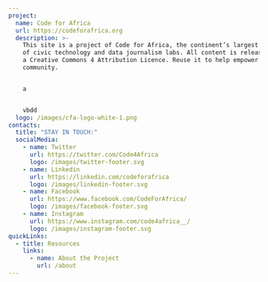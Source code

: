 ```yaml
---
project:
  name: Code for Africa
  url: https://codeforafrica.org
  description: >-
    This site is a project of Code for Africa, the continent’s largest network
    of civic technology and data journalism labs. All content is released under
    a Creative Commons 4 Attribution Licence. Reuse it to help empower your own
    community.


    a


    vbdd
  logo: /images/cfa-logo-white-1.png
contacts:
  title: "STAY IN TOUCH:"
  socialMedia:
    - name: Twitter
      url: https://twitter.com/Code4Africa
      logo: /images/twitter-footer.svg
    - name: Linkedin
      url: https://linkedin.com/codeforafrica
      logo: /images/linkedin-footer.svg
    - name: Facebook
      url: https://www.facebook.com/CodeForAfrica/
      logo: /images/facebook-footer.svg
    - name: Instagram
      url: https://www.instagram.com/code4africa__/
      logo: /images/instagram-footer.svg
quickLinks:
  - title: Resources
    links:
      - name: About the Project
        url: /about
---
```

